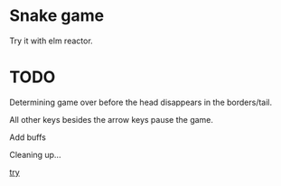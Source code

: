 # Snake game

Try it with elm reactor.

# TODO

Determining game over before the head disappears in the borders/tail.

All other keys besides the arrow keys pause the game.

Add buffs

Cleaning up...

[try](https://botiboti.github.io/snake/)